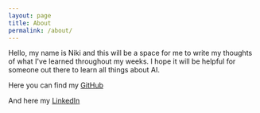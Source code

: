 ```yaml
---
layout: page
title: About
permalink: /about/
---
```


Hello, my name is Niki and this will be a space for me to write my thoughts of what I've learned throughout my weeks. I hope it will be helpful for someone out there to learn all things about AI.

Here you can find my
[GitHub](https://github.com/nkkrnkl)

And here my
[LinkedIn](https://www.linkedin.com/in/niki-karanikola/)


[jekyll-organization]: https://github.com/jekyll
